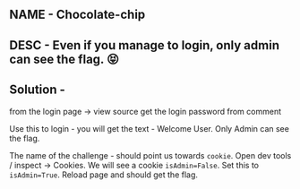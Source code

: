 ## NAME - Chocolate-chip
## DESC - Even if you manage to login, only admin can see the flag. 😝

## Solution - 
from the login page -> view source get the login password from comment 

<!-- TODO: remove backup testing creds user123/password321 -->

Use this to login - you will get the text - Welcome User. Only Admin can see the flag. 

The name of the challenge - should point us towards `cookie`. Open dev tools / inspect -> Cookies. We will see a cookie `isAdmin=False`. Set this to `isAdmin=True`. Reload page and should get the flag.
